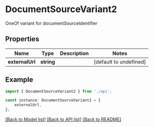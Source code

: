 # DocumentSourceVariant2

OneOf variant for documentSourceIdentifier

## Properties

Name | Type | Description | Notes
------------ | ------------- | ------------- | -------------
**externalUrl** | **string** |  | [default to undefined]

## Example

```typescript
import { DocumentSourceVariant2 } from './api';

const instance: DocumentSourceVariant2 = {
    externalUrl,
};
```

[[Back to Model list]](../README.md#documentation-for-models) [[Back to API list]](../README.md#documentation-for-api-endpoints) [[Back to README]](../README.md)
